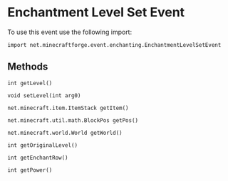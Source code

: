 # Enchantment Level Set Event

To use this event use the following import:
```groovy:no-line-numbers
import net.minecraftforge.event.enchanting.EnchantmentLevelSetEvent
```

## Methods
```groovy:no-line-numbers
int getLevel()
```

```groovy:no-line-numbers
void setLevel(int arg0)
```

```groovy:no-line-numbers
net.minecraft.item.ItemStack getItem()
```

```groovy:no-line-numbers
net.minecraft.util.math.BlockPos getPos()
```

```groovy:no-line-numbers
net.minecraft.world.World getWorld()
```

```groovy:no-line-numbers
int getOriginalLevel()
```

```groovy:no-line-numbers
int getEnchantRow()
```

```groovy:no-line-numbers
int getPower()
```
